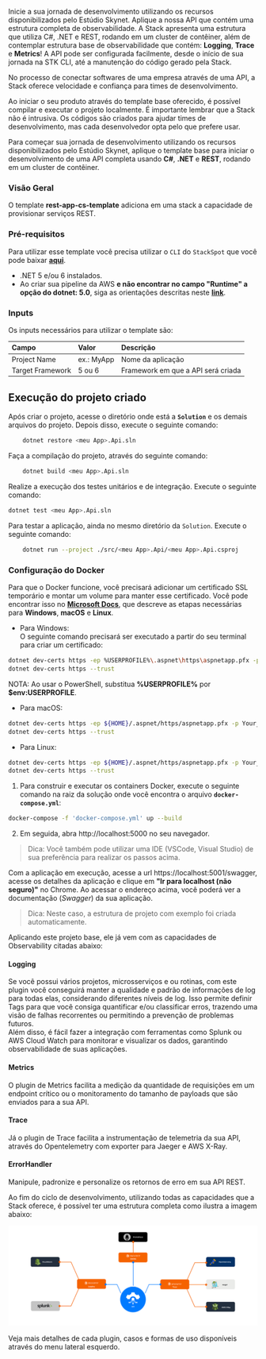 Inicie a sua jornada de desenvolvimento utilizando os recursos disponibilizados pelo Estúdio Skynet. Aplique a nossa API que contém uma estrutura completa de observabilidade. A Stack apresenta uma estrutura que utiliza C#, .NET e REST, rodando em um cluster de contêiner, além de contemplar estrutura base de observabilidade que contém: **Logging**, **Trace** e **Metrics**! A API pode ser configurada facilmente, desde o início de sua jornada na STK CLI, até a manutenção do código gerado pela Stack.

No processo de conectar softwares de uma empresa através de uma API, a Stack oferece velocidade e confiança para times de desenvolvimento.

Ao iniciar o seu produto através do template base oferecido, é possível compilar e executar o projeto localmente. É importante lembrar que a Stack não é intrusiva. Os códigos são criados para ajudar times de desenvolvimento, mas cada desenvolvedor opta pelo que prefere usar.  

Para começar sua jornada de desenvolvimento utilizando os recursos disponibilizados pelo Estúdio Skynet, aplique o template base para iniciar o desenvolvimento de uma API completa usando **C#**, **.NET** e **REST**, rodando em um cluster de contêiner.   

### Visão Geral
O template **rest-app-cs-template** adiciona em uma stack a capacidade de provisionar serviços REST.

### Pré-requisitos
Para utilizar esse template você precisa utilizar o `CLI` do `StackSpot` que você pode baixar [**aqui**](https://stackspot.com.br/).
- .NET 5 e/ou 6 instalados.
- Ao criar sua pipeline da AWS **e não encontrar no campo "Runtime" a opção do dotnet: 5.0**, siga as orientações descritas neste [**link**](https://confluence-itau.tecnologia.prod.ops.aws.cloud.ihf/x/GDaYJ).  

### Inputs
Os inputs necessários para utilizar o template são:  

| **Campo** | **Valor** | **Descrição** |
| :--- | :--- | :--- |
| Project Name| ex.: MyApp | Nome da aplicação  |
| Target Framework| 5 ou 6 | Framework em que a API será criada  |

## Execução do projeto criado  

Após criar o projeto, acesse o diretório onde está a **`Solution`** e os demais arquivos do projeto. Depois disso, execute o seguinte comando:  

```bash
    dotnet restore <meu App>.Api.sln
```

Faça a compilação do projeto, através do seguinte comando:  

```bash
    dotnet build <meu App>.Api.sln
```

Realize a execução dos testes unitários e de integração. Execute o seguinte comando:

```bash
dotnet test <meu App>.Api.sln
```

Para testar a aplicação, ainda no mesmo diretório da `Solution`. Execute o seguinte comando:

```bash
    dotnet run --project ./src/<meu App>.Api/<meu App>.Api.csproj
```

### Configuração do Docker

Para que o Docker funcione, você precisará adicionar um certificado SSL temporário e montar um volume para manter esse certificado.
Você pode encontrar isso no [**Microsoft Docs**](https://docs.microsoft.com/en-us/aspnet/core/security/docker-https?view=aspnetcore-6.0), que descreve as etapas necessárias para **Windows**, **macOS** e **Linux**.

- Para Windows:  
O seguinte comando precisará ser executado a partir do seu terminal para criar um certificado:  

```bash
dotnet dev-certs https -ep %USERPROFILE%\.aspnet\https\aspnetapp.pfx -p Your_password123
dotnet dev-certs https --trust
```

NOTA: Ao usar o PowerShell, substitua **%USERPROFILE%** por **$env:USERPROFILE**.

- Para macOS:  

```bash
dotnet dev-certs https -ep ${HOME}/.aspnet/https/aspnetapp.pfx -p Your_password123
dotnet dev-certs https --trust
```

- Para Linux:  
```bash
dotnet dev-certs https -ep ${HOME}/.aspnet/https/aspnetapp.pfx -p Your_password123
dotnet dev-certs https --trust
```

1. Para construir e executar os containers Docker, execute o seguinte comando na raiz da solução onde você encontra o arquivo **`docker-compose.yml`**: 

 ```bash
 docker-compose -f 'docker-compose.yml' up --build
 ```

2. Em seguida, abra http://localhost:5000 no seu navegador.

> Dica: Você também pode utilizar uma IDE (VSCode, Visual Studio) de sua preferência para realizar os passos acima.

Com a aplicação em execução, acesse a url https://localhost:5001/swagger, acesse os detalhes da aplicação e clique em **"Ir para localhost (não seguro)"** no Chrome. Ao acessar o endereço acima, você poderá ver a documentação (*Swagger*) da sua aplicação.

> Dica: Neste caso, a estrutura de projeto com exemplo foi criada automaticamente. 

Aplicando este projeto base, ele já vem com as capacidades de Observability citadas abaixo: 

#### Logging  
Se você possui vários projetos, microsserviços e ou rotinas, com este plugin você conseguirá manter a qualidade e padrão de informações de log para todas elas, considerando diferentes níveis de log. Isso permite definir Tags para que você consiga quantificar e/ou classificar erros, trazendo uma visão de falhas recorrentes ou permitindo a prevenção de problemas futuros.  
Além disso, é fácil fazer a integração com ferramentas como Splunk ou AWS Cloud Watch para monitorar e visualizar os dados, garantindo observabilidade de suas aplicações.  

#### Metrics  
O plugin de Metrics facilita a medição da quantidade de requisições em um endpoint crítico ou o monitoramento do tamanho de payloads que são enviados para a sua API.  

#### Trace  
Já o plugin de Trace facilita a instrumentação de telemetria da sua API, através do Opentelemetry com exporter para Jaeger e AWS X-Ray.  

#### ErrorHandler  
Manipule, padronize e personalize os retornos de erro em sua API REST.
  
Ao fim do ciclo de desenvolvimento, utilizando todas as capacidades que a Stack oferece, é possível ter uma estrutura completa como ilustra a imagem abaixo:  

![Caso de Uso](https://raw.githubusercontent.com/stack-spot/skynet-dotnet-stack/main/use-case-observability.png "Caso de Uso")

Veja mais detalhes de cada plugin, casos e formas de uso disponíveis através do menu lateral esquerdo. 
